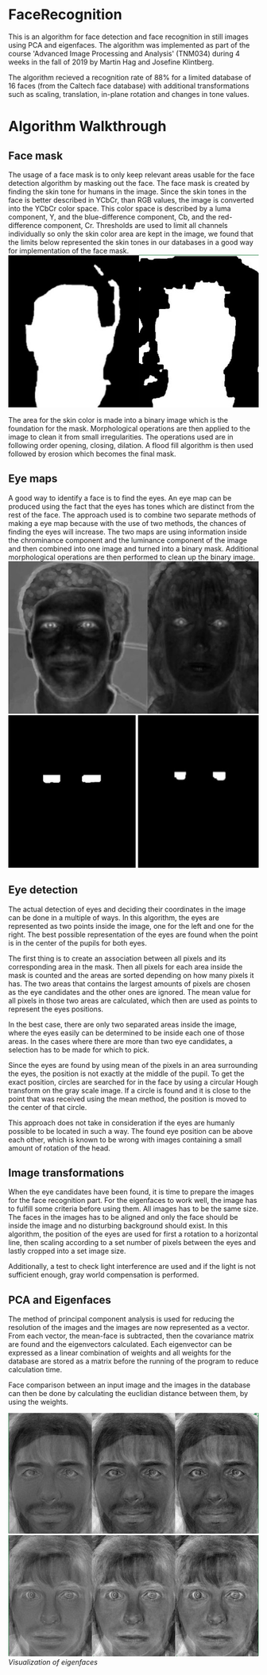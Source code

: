 # FaceRecognition
This is an algorithm for face detection and face recognition in still images using PCA and eigenfaces. The algorithm was implemented as part of the course 'Advanced Image Processing and Analysis' (TNM034) during 4 weeks in the fall of 2019 by Martin Hag and Josefine Klintberg. 

The algorithm recieved a recognition rate of 88% for a limited database of 16 faces (from the Caltech face database) with additional transformations such as scaling, translation, in-plane rotation and changes in tone values.  

<h1>Algorithm Walkthrough</h1>

<h2>Face mask</h2>
The usage of a face mask is to only keep relevant areas usable for the face detection algorithm by masking out the face. The face mask is created by finding the skin tone for humans in the image. Since the skin tones in the face is better described in YCbCr, than RGB values, the image is converted into the YCbCr color space. This color space is described by a luma component, Y, and the blue-difference component, Cb, and the red-difference component, Cr. Thresholds are used to limit all channels individually so only the skin color area are kept in the image, we found that the limits below represented the skin tones in our databases in a good way for implementation of the face mask. 


<img src="./img/facemaskes.jpg"/>

The area for the skin color is made into a binary image which is the foundation for the mask. Morphological operations are then applied to the image to clean it from small irregularities. The operations used are in following order opening, closing, dilation. A flood fill algorithm is then used followed by erosion which becomes the final mask.

<h2>Eye maps</h2>
A good way to identify a face is to find the eyes. An eye map can be produced using the fact that the eyes has tones which are distinct from the rest of the face. The approach used is to combine two separate methods of making a eye map because with the use of two methods, the chances of finding the eyes will increase. The two maps are using information inside the chrominance component and the luminance component of the image and then combined into one image and turned into a binary mask. Additional morphological operations are then performed to clean up the binary image. 


<img src="./img/eyemaps.jpg"/>

<img src="./img/eyemapsMorph.jpg"/>

<h2>Eye detection</h2>
The actual detection of eyes and deciding their coordinates in the image can be done in a multiple of ways. In this algorithm, the eyes are represented as two points inside the image, one for the left and one for the right. The best possible representation of the eyes are found when the point is in the center of the pupils for both eyes. 

The first thing is to create an association between all pixels and its corresponding area in the mask. Then all pixels for each area inside the mask is counted and the areas are sorted depending on how many pixels it has. The two areas that contains the largest amounts of pixels are chosen as the eye candidates and the other ones are ignored. The mean value for all pixels in those two areas are calculated, which then are used as points to represent the eyes positions.

In the best case, there are only two separated areas inside the image, where the eyes easily can be determined to be inside each one of those areas. In the cases where there are more than two eye candidates, a selection has to be made for which to pick. 

Since the eyes are found by using mean of the pixels in an area surrounding the eyes, the position is not exactly at the middle of the pupil. To get the exact position, circles are searched for in the face by using a circular Hough transform on the gray scale image.
If a circle is found and it is close to the point that was received using the mean method, the position is moved to the center of that circle.

This approach does not take in consideration if the eyes are humanly possible to be located in such a way. The found eye position can be above each other, which is known to be wrong with images containing a small amount of rotation of the head. 

<h2>Image transformations </h2>
When the eye candidates have been found, it is time to prepare the images for the face recognition part. For the eigenfaces to work well, the image has to fulfill some criteria before using them. All images has to be the same size. The faces in the images has to be aligned and only the face should be inside the image and no disturbing background should exist. In this algorithm, the position of the eyes are used for first a rotation to a horizontal line, then scaling according to a set number of pixels between the eyes and lastly cropped into a set image size. 

Additionally, a test to check light interference are used and if the light is not sufficient enough, gray world compensation is performed. 

<h2>PCA and Eigenfaces</h2>
The method of principal component analysis is used for reducing the resolution of the images and the images are now represented as a vector. From each vector, the mean-face is subtracted, then the covariance matrix are found and the eigenvectors calculated. Each eigenvector can be expressed as a linear combination of weights and all weights for the database are stored as a matrix before the running of the program to reduce calculation time.

Face comparison between an input image and the images in the database can then be done by calculating the euclidian distance between them, by using the weights. 

<img src="./img/mreig.jpg"/>
<img src="./img/mrseig.jpg"/>
<i>Visualization of eigenfaces</i>
